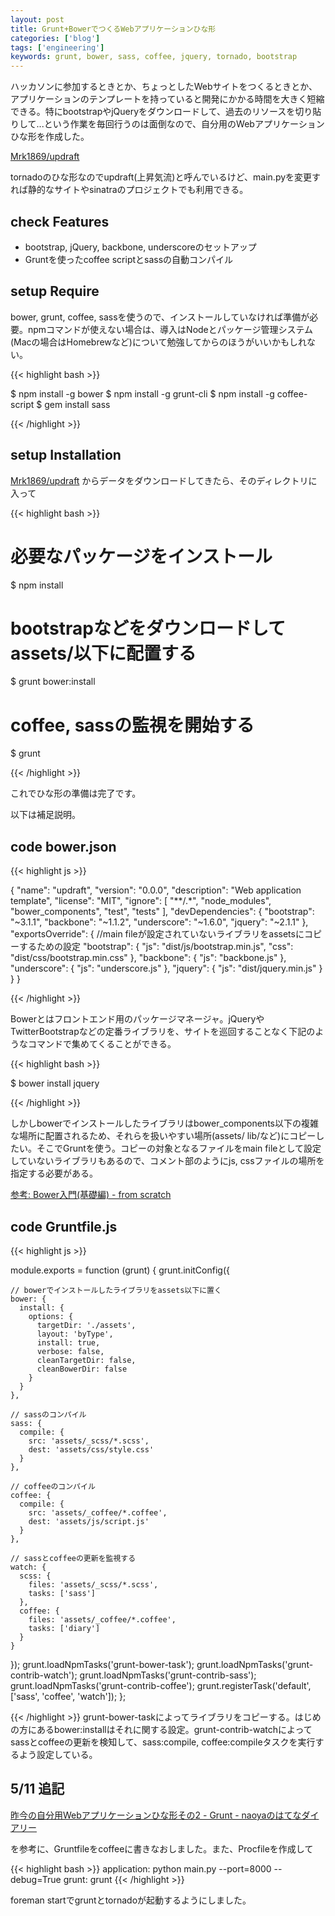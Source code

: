 ```yaml
---
layout: post
title: Grunt+BowerでつくるWebアプリケーションひな形
categories: ['blog']
tags: ['engineering']
keywords: grunt, bower, sass, coffee, jquery, tornado, bootstrap
---
```


ハッカソンに参加するときとか、ちょっとしたWebサイトをつくるときとか、アプリケーションのテンプレートを持っていると開発にかかる時間を大きく短縮できる。特にbootstrapやjQueryをダウンロードして、過去のリソースを切り貼りして...という作業を毎回行うのは面倒なので、自分用のWebアプリケーションひな形を作成した。

[Mrk1869/updraft](https://github.com/Mrk1869/updraft)

tornadoのひな形なのでupdraft(上昇気流)と呼んでいるけど、main.pyを変更すれば静的なサイトやsinatraのプロジェクトでも利用できる。

## <span class="lsf">check</span> Features

* bootstrap, jQuery, backbone, underscoreのセットアップ
* Gruntを使ったcoffee scriptとsassの自動コンパイル

## <span class="lsf">setup</span> Require

bower, grunt, coffee, sassを使うので、インストールしていなければ準備が必要。npmコマンドが使えない場合は、導入はNodeとパッケージ管理システム(Macの場合はHomebrewなど)について勉強してからのほうがいいかもしれない。

{{< highlight bash >}}

$ npm install -g bower
$ npm install -g grunt-cli
$ npm install -g coffee-script
$ gem install sass

{{< /highlight >}}

## <span class="lsf">setup</span> Installation

[Mrk1869/updraft](https://github.com/Mrk1869/updraft) からデータをダウンロードしてきたら、そのディレクトリに入って

{{< highlight bash >}}

# 必要なパッケージをインストール
$ npm install

# bootstrapなどをダウンロードしてassets/以下に配置する
$ grunt bower:install

# coffee, sassの監視を開始する
$ grunt

{{< /highlight >}}

これでひな形の準備は完了です。

以下は補足説明。

## <span class="lsf">code</span> bower.json

{{< highlight js >}}

{
  "name": "updraft",
  "version": "0.0.0",
  "description": "Web application template",
  "license": "MIT",
  "ignore": [
    "**/.*",
  "node_modules",
  "bower_components",
  "test",
  "tests"
    ],
  "devDependencies": {
    "bootstrap": "~3.1.1",
    "backbone": "~1.1.2",
    "underscore": "~1.6.0",
    "jquery": "~2.1.1"
  },
  "exportsOverride": { //main fileが設定されていないライブラリをassetsにコピーするための設定
    "bootstrap": {
      "js": "dist/js/bootstrap.min.js",
      "css": "dist/css/bootstrap.min.css"
    },
    "backbone": {
      "js": "backbone.js"
    },
    "underscore": {
      "js": "underscore.js"
    },
    "jquery": {
      "js": "dist/jquery.min.js"
    }
  }
}

{{< /highlight >}}

Bowerとはフロントエンド用のパッケージマネージャ。jQueryやTwitterBootstrapなどの定番ライブラリを、サイトを巡回することなく下記のようなコマンドで集めてくることができる。

{{< highlight bash >}}

$ bower install jquery

{{< /highlight >}}

しかしbowerでインストールしたライブラリはbower_components以下の複雑な場所に配置されるため、それらを扱いやすい場所(assets/ lib/など)にコピーしたい。そこでGruntを使う。コピーの対象となるファイルをmain fileとして設定していないライブラリもあるので、コメント部のようにjs, cssファイルの場所を指定する必要がある。

[参考: Bower入門(基礎編) - from scratch](http://yosuke-furukawa.hatenablog.com/entry/2013/06/01/173308)

## <span class="lsf">code</span> Gruntfile.js

{{< highlight js >}}

module.exports = function (grunt) {
  grunt.initConfig({

    // bowerでインストールしたライブラリをassets以下に置く
    bower: {
      install: {
        options: {
          targetDir: './assets',
          layout: 'byType',
          install: true,
          verbose: false,
          cleanTargetDir: false,
          cleanBowerDir: false
        }
      }
    },

    // sassのコンパイル
    sass: {
      compile: {
        src: 'assets/_scss/*.scss',
        dest: 'assets/css/style.css'
      }
    },

    // coffeeのコンパイル
    coffee: {
      compile: {
        src: 'assets/_coffee/*.coffee',
        dest: 'assets/js/script.js'
      }
    },

    // sassとcoffeeの更新を監視する
    watch: {
      scss: {
        files: 'assets/_scss/*.scss',
        tasks: ['sass']
      },
      coffee: {
        files: 'assets/_coffee/*.coffee',
        tasks: ['diary']
      }
    }

  });
  grunt.loadNpmTasks('grunt-bower-task');
  grunt.loadNpmTasks('grunt-contrib-watch');
  grunt.loadNpmTasks('grunt-contrib-sass');
  grunt.loadNpmTasks('grunt-contrib-coffee');
  grunt.registerTask('default',  ['sass', 'coffee', 'watch']);
};

{{< /highlight >}}
grunt-bower-taskによってライブラリをコピーする。はじめの方にあるbower:installはそれに関する設定。grunt-contrib-watchによってsassとcoffeeの更新を検知して、sass:compile, coffee:compileタスクを実行するよう設定している。

## 5/11 追記

[昨今の自分用Webアプリケーションひな形その2 - Grunt - naoyaのはてなダイアリー](http://d.hatena.ne.jp/naoya/20130504/1367640512)

を参考に、Gruntfileをcoffeeに書きなおしました。また、Procfileを作成して

{{< highlight bash >}}
application: python main.py --port=8000 --debug=True
grunt: grunt
{{< /highlight >}}

foreman startでgruntとtornadoが起動するようにしました。
